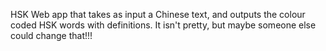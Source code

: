HSK Web app that takes as input a Chinese text, and outputs the colour coded HSK words with definitions.
It isn't pretty, but maybe someone else could change that!!!
